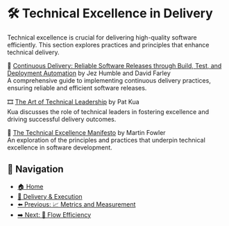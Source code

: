 # 🛠️ Technical Excellence in Delivery

Technical excellence is crucial for delivering high-quality software efficiently. This section explores practices and principles that enhance technical delivery.

📘 [Continuous Delivery: Reliable Software Releases through Build, Test, and Deployment Automation](https://www.goodreads.com/book/show/8686650-continuous-delivery) by Jez Humble and David Farley  
A comprehensive guide to implementing continuous delivery practices, ensuring reliable and efficient software releases.

🎞 [The Art of Technical Leadership](https://www.youtube.com/watch?v=F2xV6GgJm0k) by Pat Kua  
Kua discusses the role of technical leaders in fostering excellence and driving successful delivery outcomes.

📄 [The Technical Excellence Manifesto](https://martinfowler.com/articles/technical-excellence.html) by Martin Fowler  
An exploration of the principles and practices that underpin technical excellence in software development.

## 🧭 Navigation

- [🏠 Home](../../README.md)
- [🚀 Delivery & Execution](../README.md)
- [⬅️ Previous: 📈 Metrics and Measurement](metrics-and-measurement.md)
- [➡️ Next: 🔄 Flow Efficiency](flow-efficiency.md)
